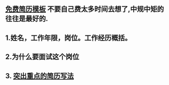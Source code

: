 ## [免费简历模板](https://www.51386.com/) 不要自己费太多时间去想了,中规中矩的往往是最好的.
## 1.姓名，工作年限，岗位。工作经历概括。
## 2.为什么要面试这个岗位
## 3. [突出重点的简历写法](https://www.ruanyifeng.com/blog/2020/01/technical-resume.html)
